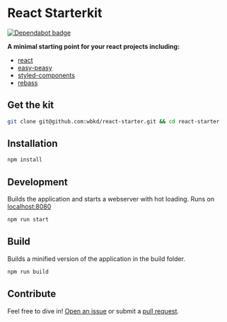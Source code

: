 # React Starterkit

[![Dependabot badge](https://flat.badgen.net/dependabot/wbkd/react-starter?icon=dependabot)](https://dependabot.com/)

**A minimal starting point for your react projects including:**

- [react](https://facebook.github.io/react/)
- [easy-peasy](https://easy-peasy.now.sh/)
- [styled-components](https://www.styled-components.com/)
- [rebass](https://rebassjs.org/)

## Get the kit

```sh
git clone git@github.com:wbkd/react-starter.git && cd react-starter
```

## Installation

```sh
npm install
```

## Development

Builds the application and starts a webserver with hot loading.
Runs on [localhost:8080](http://localhost:8080/)

```sh
npm run start
```

## Build

Builds a minified version of the application in the build folder.

```sh
npm run build
```

## Contribute

Feel free to dive in! [Open an issue](https://github.com/wbkd/react-starter/issues/new) or submit a [pull request](https://github.com/wbkd/react-starter/pulls/).
